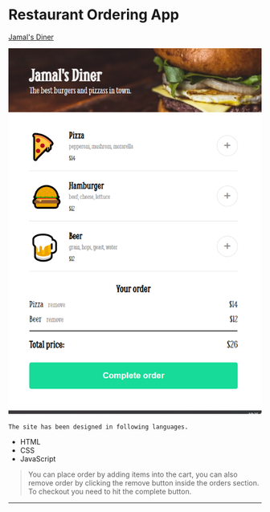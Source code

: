 # Restaurant Ordering App

[Jamal's Diner](https://www.google.com)

![img](images/snap.PNG)


```
The site has been designed in following languages.
```

* HTML
* CSS
* JavaScript

> You can place order by adding items into the cart, you can also remove order by clicking the remove button inside the orders section. To checkout you need to hit the complete button.


---


  
<!-- 

> blockquote

checkbox list

- [x] Task list checked
- [ ] not checked yet

Table 

| Topo A        | Topo B        | Topo C    |
| ------------- |:-------------:| ---------:|
| col 1         | col 2         |     $1600 |
| col 1         | col 2         |       $12 |
| col 1         | col 2         |        $1 |

  -->



